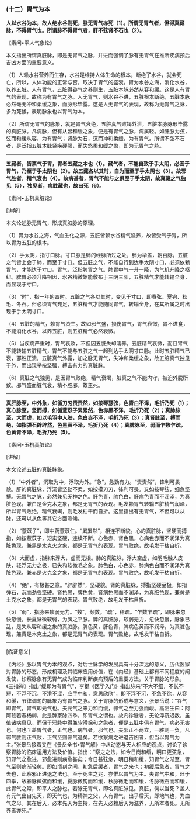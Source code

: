 ### (十二）胃气为本

**人以水谷为本，故人绝水谷则死，脉无胃气亦死（1）。所谓无胃气者，但得真藏脉，不得胃气也。所谓脉不得胃气者，肝不弦肾不石也（2）。**

​《素问•平人气象论》

本文指出所谓真脏脉，即是无胃气之脉，并进而强调了脉有无胃气在推断疾病预后吉凶方面的重要意义。

（1）人赖水谷营养而生存，水谷是维持人体生命的根本，断绝了水谷，就会死亡，所以，人体功能的正常与否，取决于胃气的盛衰。胃为水谷之海，消化水谷，以养五脏。人有胃气，五脏得谷气之养则生，五脏本脉必然从容和缓。这是人有胃气的表现，故称为有胃气之脉。人无胃气，则水谷不进，五脏根本断绝，五脏本脉必然毫无冲和柔缓之象，而脉形毕露。这是人无胃气的表现，故称为无胃气之脉，多为死候，表明脉象也以胃气为本。

（2）所谓无胃气的脉象，就是胃气衰绝，五脏真气败竭外泄，五脏本脉脉形毕露的真脏脉。凡病脉，但有从容和缓之象，便是有胃气之脉，病属轻。如肝脉为弦，弦而和缓从容，为有胃气；肾脉为石，沉而冲和柔缓，为有胃气。所谓不弦不石者，是泛指五脏本脉紧疾硬强，而失悠柔和缓之象，即为无胃气之脉。

* * *

**五藏者，皆禀气于胃，胃者五藏之本也（1）。藏气者，不能自致于手太阴，必因于胃气，乃至于手太阴也（2）。故五藏各以其时，自为而至于手太阴也（3）。故邪气胜者，精气衰也（4）。故病甚者，胃气不能与之俱至于手太阴，故真藏之气独见（5），独见者，病胜藏也，故曰死（6）。**

​《素问•玉机真脏论》

[讲解]

本文论述脉无胃气，形成真脏脉的原理。

（1）胃为水谷之海，气血生化之源，五脏皆赖水谷精气滋养，故皆受气于胃，所以胃为五脏的根本。

（2）手太阴，指寸口脉。寸口脉是肺的经脉所过之处，肺为华盖，朝百脉，五脏之气皆上会于肺，而至于寸口。但五脏之气，不能自行到达手太阴寸口，必须依赖胃气，才能达于寸口。胃气，泛指脾胃之气。脾胃中气一升一降，为气机升降之枢纽。脾胃必须升降相因，水谷精微始能敷布于三阴三阳，五脏精气才能转输全身，而显现于寸口。

（3）“时”，指一年的四时。五脏之气各以其时，变见于寸口，即春弦、夏钩、秋毛、冬石。但必须胃气充足，五脏精气才能随同胃气，转输全身，在其所属之时出现于手太阴寸口。

（4）五脏的精气，赖胃气资生。故如邪气盛，损伤胃气，胃气衰微，胃不进食，不能消化水谷，以养五脏，则五脏精气必然衰微。

（5）当疾病严重时，胃气衰败，不但因五脏失却濡养，五脏精气衰微，而且胃气不能转输五脏精气，胃气不能与五脏之气一起到达手太阴寸口脉。此时五脏精气已衰，邪胜正溃，五脏真气外露，加之脉无胃气，失冲和柔缓之象，故五脏真气独见于外，而出现举按坚强，搏击有力的真脏脉。

（6）真脏之气独见，是因胃气败绝，精气衰竭，脏真之气不能内守，被迫外脱所致。邪气盛而脏气衰，精不胜邪，故主死。

* * *

**真肝脉至，中外急，如循刀刃责责然，如按琴瑟弦，色青白不泽，毛折乃死（1）；真心脉至，坚而搏，如循薏苡子累累然，色赤黑不泽，毛折乃死（2）；真肺脉至，大而虚，如以毛羽中人肤，色白赤不泽，毛折乃死（3）；真肾脉至，搏而绝，如指弹石辟辟然，色黑黄不泽，毛折乃死（4）；真脾脉至，弱而乍数乍疏，色黄青不泽，毛折乃死（5）。**

​《素问•玉机真脏论》

[讲解]

本文论述五脏的真脏脉象。

（1）“中外者”，沉取为中，浮取为外。“急”，急劲有力。“责责然”，锋利可畏貌。肝的真脏脉，浮沉皆坚劲不柔，如按摸刀刃，锋利可畏。又如按琴弦，细急坚搏。无胃气之脉，必然兼见无神之色。肝色青，肺色白，肝病色青而不润泽，为真脏色现，兼白是金克木之象，都是无胃气的表现。毛发赖胃气转输五脏精气润泽，所以胃气败绝，精气衰竭，则毛发枯干而自折。这里指出有无胃气，不但可以从脉，还可以从色等其它方面测候。

（2）“薏苡子”，即中药薏苡仁。“累累然”，相连不断貌。心的真脏脉，坚硬而搏指，如按薏苡子，短实坚硬，连续不断。心色赤、肾色黑，心病色赤而不润泽为真脏色现，兼黑是水克火之象，都是无胃气的表现。胃气败绝，故毛发干枯自折。

（3）大而虚，指脉来浮大，虚而无根。肺的真脏脉，浮大空虚，如羽毛触人皮肤，轻浮无力之极，已失和软微毛之象。肺色白，心色赤，肺病色白而不润泽为真脏色现，兼赤是火克金之象，都是无胃气的表现。胃气败绝，故毛发干枯自折。

（4）“绝”，有极甚之意。“辟辟然”，坚硬貌。肾的真脏脉，搏指坚硬至极，如指弹石，沉而劲强坚硬。肾色黑，脾色黄，肾病色黑而不润泽，为真脏色现，兼黄是土克水之象，都是无胃气的表现。胃气败绝，故毛发干枯自折。

（5）“弱”，指脉来软弱无力。“数”，频数。“疏”，稀疏。“乍数乍疏”，即脉来忽快忽慢。长夏脉微软弱，为脾之平脉。脾的真脏脉，软弱无力，忽快忽慢，脉象已乱，是失从容和缓之象的真脏脉。脾色黄，肝色青，脾病色黄而不润泽，为真脏色现，兼青是木克土之象，都是无胃气的表现。胃气败绝，故毛发干枯自折。

* * *

[临证意义]

《内经》脉以胃气为本的观点，对后世脉学的发展具有十分深远的意义，历代医家对胃脉的形态，形成机理及其临床应用价值，在《内经》基础上都有不同程度的阐发使，诊察脉象有无胃气成为临床判断疾病预后的重要方法。关于胃脉的形象，《三指禅》指出“缓即为有胃气”，李梴《医学入门》指出脉来“不大不细，不长不短，不浮不沉，不滑不涩，应手中和，意思欣欣”，即不浮不沉，不急不徐，从容和缓，节律调匀的脉象为有胃气之脉。关于胃脉的形成与意义，张景岳说：“谷气即胃气，胃气即元气也。夫元气之来力和而缓，邪气之至力强而峻。高阳生曰：阿阿软若春杨柳，此是脾家脉四季，即胃气之谓也。故凡诊脉者，无论浮沉迟数，虽值诸病叠见，而但于邪脉中得兼软滑徐和之象者，便是五脏中俱有胃气，病必无害也。何也？盖胃气者，正气也。病气者，邪气也。夫邪正不两立，一胜则一负，凡邪气胜则正气败，正气至则邪气退矣。若欲察病之进退吉凶者，但当以胃气为主。”张景岳接着又在《景岳全书•胃气解》中从动态与天人相应的观点，讨论了诊察胃脉的临床运用方法及价值。指出：“察之之法，如今日尚和缓，明曰更弦急，知邪气之愈进，邪愈进则病愈甚矣；今日甚弦急，明日稍和缓，知胃气之渐至，胃气至则病渐轻矣。即如顷刻之间，初急后缓者，胃气之来也；初缓后急者，胃气之去也，此察邪正进退之法也。至于死生之兆，亦惟以胃气为主。夫胃气中和，旺于四季，故春脉微弦而和缓，夏脉微钩而和缓，秋脉微毛而和缓，冬脉微石而和缓，此胃气之常，即平人之脉也。若脉无胃气，即名真脏脉见。真脏，何以当死？盖人有元气出自先天，即天气也，为精神之父，人有胃气，出乎后天，即地气也，为血气之母。其在后天，必本先天为主持，在先天必赖后天为滋养，无所本者死。无所养者亦死。”

